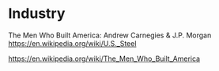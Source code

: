 # Industry
The Men Who Built America: Andrew Carnegies &amp; J.P. Morgan https://en.wikipedia.org/wiki/U.S._Steel

https://en.wikipedia.org/wiki/The_Men_Who_Built_America
